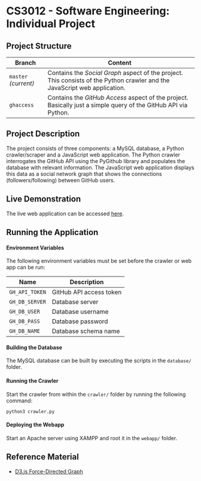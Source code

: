# CS3012 - Software Engineering: Individual Project

## Project Structure

| Branch | Content |
| - | - |
| `master` *(current)* | Contains the *Social Graph* aspect of the project. This consists of the Python crawler and the JavaScript web application. |
| `ghaccess` | Contains the *GitHub Access* aspect of the project. Basically just a simple query of the GitHub API via Python. |

## Project Description

The project consists of three components: a MySQL database, a Python crawler/scraper and a JavaScript web application. The Python crawler interrogates the GitHub API using the PyGithub library and populates the database with relevant information. The JavaScript web application displays this data as a social network graph that shows the connections (followers/following) between GitHub users.

## Live Demonstration

The live web application can be accessed [here](http://34.254.197.70).

## Running the Application

#### Environment Variables

The following environment variables must be set before the crawler or web app can be run:

| Name | Description |
| - | - |
| `GH_API_TOKEN` | GitHub API access token |
| `GH_DB_SERVER` | Database server |
| `GH_DB_USER` | Database username |
| `GH_DB_PASS` | Database password |
| `GH_DB_NAME` | Database schema name |

#### Building the Database

The MySQL database can be built by executing the scripts in the `database/` folder.

#### Running the Crawler

Start the crawler from within the `crawler/` folder by running the following command:

`python3 crawler.py`

#### Deploying the Webapp

Start an Apache server using XAMPP and root it in the `webapp/` folder.

## Reference Material

- [D3.js Force-Directed Graph](https://observablehq.com/@d3/force-directed-graph)
